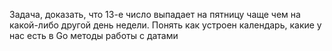 Задача, доказать, что 13-е число выпадает на пятницу чаще чем на какой-либо другой день недели.
Понять как устроен календарь, какие у нас есть в Go методы работы с датами
